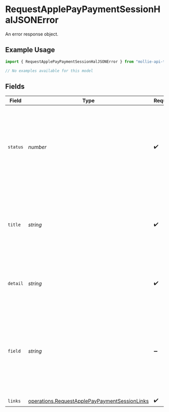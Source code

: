 # RequestApplePayPaymentSessionHalJSONError

An error response object.

## Example Usage

```typescript
import { RequestApplePayPaymentSessionHalJSONError } from "mollie-api-typescript/models/errors";

// No examples available for this model
```

## Fields

| Field                                                                                                                                                  | Type                                                                                                                                                   | Required                                                                                                                                               | Description                                                                                                                                            | Example                                                                                                                                                |
| ------------------------------------------------------------------------------------------------------------------------------------------------------ | ------------------------------------------------------------------------------------------------------------------------------------------------------ | ------------------------------------------------------------------------------------------------------------------------------------------------------ | ------------------------------------------------------------------------------------------------------------------------------------------------------ | ------------------------------------------------------------------------------------------------------------------------------------------------------ |
| `status`                                                                                                                                               | *number*                                                                                                                                               | :heavy_check_mark:                                                                                                                                     | The status code of the error message. This is always the same code as the status code of the HTTP message itself.                                      | 404                                                                                                                                                    |
| `title`                                                                                                                                                | *string*                                                                                                                                               | :heavy_check_mark:                                                                                                                                     | The HTTP reason phrase of the error. For example, for a `404` error, the `title` will be `Not Found`.                                                  | Not Found                                                                                                                                              |
| `detail`                                                                                                                                               | *string*                                                                                                                                               | :heavy_check_mark:                                                                                                                                     | A detailed human-readable description of the error that occurred.                                                                                      | The resource does not exist                                                                                                                            |
| `field`                                                                                                                                                | *string*                                                                                                                                               | :heavy_minus_sign:                                                                                                                                     | If the error was caused by a value provided by you in a specific field, the `field` property will contain the name<br/>of the field that caused the issue. | description                                                                                                                                            |
| `links`                                                                                                                                                | [operations.RequestApplePayPaymentSessionLinks](../../models/operations/requestapplepaypaymentsessionlinks.md)                                         | :heavy_check_mark:                                                                                                                                     | N/A                                                                                                                                                    |                                                                                                                                                        |